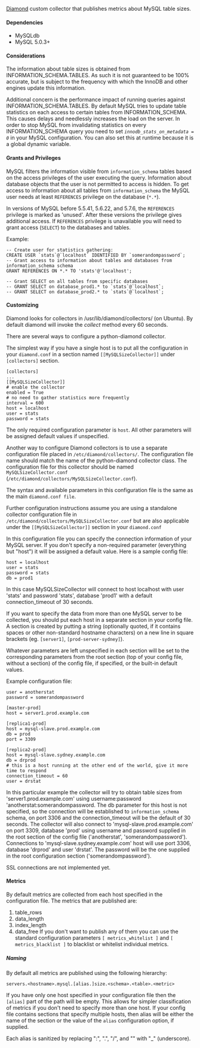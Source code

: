 
[Diamond](https://github.com/python-diamond/Diamond) custom collector that
publishes metrics about MySQL table sizes.

#### Dependencies

 * MySQLdb
 * MySQL 5.0.3+

#### Considerations

The information about table sizes is obtained from INFORMATION_SCHEMA.TABLES.
As such it is not guaranteed to be 100% accurate, but is subject to the
frequency with which the InnoDB and other engines update this information.

Additional concern is the performance impact of running queries against
INFORMATION_SCHEMA.TABLES. By default MySQL tries to update table statistics
on each access to certain tables from INFORMATION_SCHEMA. This causes delays
and needlessly increases the load on the server. In order to stop MySQL from
invalidating statistics on every INFORMATION_SCHEMA query you need to set
*`innodb_stats_on_metadata = 0`* in your MySQL configuration. You can also set
this at runtime because it is a global dynamic variable.

#### Grants and Privileges

MySQL filters the information visible from `information_schema` tables based
on the access privileges of the user executing the query. Information about
database objects that the user is not permitted to access is hidden. To get
access to information about all tables from `information_schema` the MySQL
user needs at least `REFERENCES` privilege on the database (`*.*`).

In versions of MySQL before 5.5.41, 5.6.22, and 5.7.6, the `REFERENCES`
privilege is marked as 'unused'. After these versions the privilege gives
additional access. If `REFERENCES` privilege is unavailable you will need to
grant access (`SELECT`) to the databases and tables.

Example:

    -- Create user for statistics gathering:
    CREATE USER `stats`@`localhost` IDENTIFIED BY `somerandompassword`;
    -- Grant access to information about tables and databases from information_schema schema
    GRANT REFERENCES ON *.* TO 'stats'@'localhost';

    -- Grant SELECT on all tables from specific databases
    -- GRANT SELECT on database_prod1.* to `stats`@`localhost`;
    -- GRANT SELECT on database_prod2.* to `stats`@`localhost`;

#### Customizing

Diamond looks for collectors in /usr/lib/diamond/collectors/ (on Ubuntu). By
default diamond will invoke the *collect* method every 60 seconds.

There are several ways to configure a python-diamond collector.

The simplest way if you have a single host is to put all the
configuration in your `diamond.conf` in a section named
`[[MySQLSizeCollector]]` under `[collectors]` section.

    [collectors]
    ...
    [[MySQLSizeCollector]]
    # enable the collector
    enabled = True
    # no need to gather statistics more frequently
    interval = 600
    host = localhost
    user = stats
    password = stats

The only required configuration parameter is `host`. All other parameters will be
assigned default values if unspecified.

Another way to configure Diamond collectors is to use a separate configuration
file placed in `/etc/diamond/collectors/`. The configuration file name should
match the name of the python-diamond collector class. The configuration file
for this collector should be named `MySQLSizeCollector.conf`
(`/etc/diamond/collectors/MySQLSizeCollector.conf`).

The syntax and available parameters in this configuration file is the
same as the main `diamond.conf file`.

Further configuration instructions assume you are using a standalone collector
configuration file in `/etc/diamond/collectors/MySQLSizeCollector.conf` but are
also applicable under the `[[MySQLSizeCollector]]` section in your `diamond.conf`

In this configuration file you can specify the connection information of
your MySQL server. If you don't specify a non-required parameter (everything but
"host") it will be assigned a default value. Here is a sample config file:

    host = localhost
    user = stats
    password = stats
    db = prod1

In this case MySQLSizeCollector will connect to host localhost with user 'stats'
and password 'stats', database 'prod1' with a default connection_timeout of 30
seconds.

If you want to specify the data from more than one MySQL server to be collected,
you should put each host in a separate section in your config file. A section is
created by putting a string (optionally quoted, if it contains spaces or other
non-standard hostname characters) on a new line in square brackets
(eg. `[server1]`, `[prod-server-sydney]`).

Whatever parameters are left unspecified in each section will be set to the corresponding
parameters from the root section (top of your config file, without a section) of the
config file, if specified, or the built-in default values.

Example configuration file:

    user = anotherstat
    password = somerandompassword

    [master-prod]
    host = server1.prod.example.com

    [replica1-prod]
    host = mysql-slave.prod.example.com
    db = prod
    port = 3309

    [replica2-prod]
    host = mysql-slave.sydney.example.com
    db = drprod
    # this is a host running at the other end of the world, give it more time to respond
    connection_timeout = 60
    user = drstat

In this particular example the collector will try to obtain table sizes from
'server1.prod.example.com' using username:password 'anotherstat:somerandompassword. The db
parameter for this host is not specified, so the connection will be established to
`information_schema` schema, on port 3306 and the connection_timeout will be the default
of 30 seconds.
The collector will also connect to 'mysql-slave.prod.example.com' on port 3309, database
'prod' using username and password supplied in the root section of the config file
('anotherstat', 'somerandompassword'). Connections to 'mysql-slave.sydney.example.com' host will
use port 3306, database 'drprod' and user 'drstat'. The password will be the one supplied
in the root configuration section ('somerandompassword').

SSL connections are not implemented yet.

#### Metrics

By default metrics are collected from each host specified in the configuration file. The
metrics that are published are:
1. table_rows
2. data_length
3. index_length
4. data_free
If you don't want to publish any of them you can use the standard configuration parameters
`[ metrics_whitelist ]` and `[ metrics_blacklist ]` to blacklist or whitelist
individual metrics.

##### Naming
By default all metrics are published using the following hierarchy:

    servers.<hostname>.mysql.[alias.]size.<schema>.<table>.<metric>

If you have only one host specified in your configuration file then the `[alias]` part of
the path will be empty. This allows for simpler classification of metrics if you don't
need to specify more than one host. If your config file contains sections that specify
multiple hosts, then alias will be either the name of the section or the value of the
`alias` configuration option, if supplied.

Each alias is sanitized by replacing ":", ".", "/", and "<space>" with "\_" (underscore).

